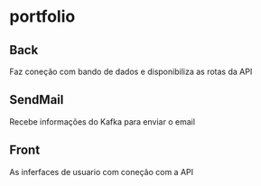 # portfolio
##  Back
Faz coneção com bando de dados e disponibiliza as rotas da API

## SendMail
Recebe informações do Kafka para enviar o email

## Front
As inferfaces de usuario com coneção com a API
